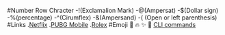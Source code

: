 #Number Row Chracter
-!(Exclamalion Mark)
-@(Ampersat)
-$(Dollar sign)
-%(percentage)
-^(Cirumflex)
-&(Ampersand)
-( (Open or left parenthesis)
#Links
.[Netflix](https://www.netflix.com/ca/)
.[PUBG Mobile](https://pubg.com/en/events/veiloftaego)
.[Rolex](https://www.rolex.com/en-us)
#Emoji
🤩
🔥
✨
💙
[CLI commands](docs/cli.md)
